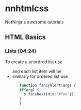 # nnhtmlcss
NetNinja's awesome tutorials


## HTML Basics

### Lists (04:24)

To create a unordred list use <ul> and each list item will be <li>
similarly for ordered list use <ol>
  
  ```javascript
function fancyAlert(arg) {
  if(arg) {
    $.facebox({div:'#foo'})
  }
}
```

